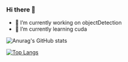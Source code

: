 ### Hi there 👋

<!--
**Zhang-Jing-Xuan/Zhang-Jing-Xuan** is a ✨ _special_ ✨ repository because its `README.md` (this file) appears on your GitHub profile.

Here are some ideas to get you started:

- 🔭 I’m currently working on ...
- 🌱 I’m currently learning ...
- 👯 I’m looking to collaborate on ...
- 🤔 I’m looking for help with ...
- 💬 Ask me about ...
- 📫 How to reach me: ...
- 😄 Pronouns: ...
- ⚡ Fun fact: ...
-->

- 🔭 I’m currently working on objectDetection
- 🌱 I’m currently learning cuda

![Anurag's GitHub stats](https://github-readme-stats.vercel.app/api?username=Zhang-Jing-Xuan&show_icons=true&theme=algolia)

[![Top Langs](https://github-readme-stats.vercel.app/api/top-langs/?username=Zhang-Jing-Xuan)](https://github.com/anuraghazra/github-readme-stats)

<!--
[![Readme Card](https://github-readme-stats.vercel.app/api/pin/?username=Zhang-Jing-Xuan&repo=Cuda-Learning)](https://github.com/anuraghazra/github-readme-stats)
[![Readme Card](https://github-readme-stats.vercel.app/api/pin/?username=Zhang-Jing-Xuan&repo=MaskRCNN)](https://github.com/anuraghazra/github-readme-stats)
--?
